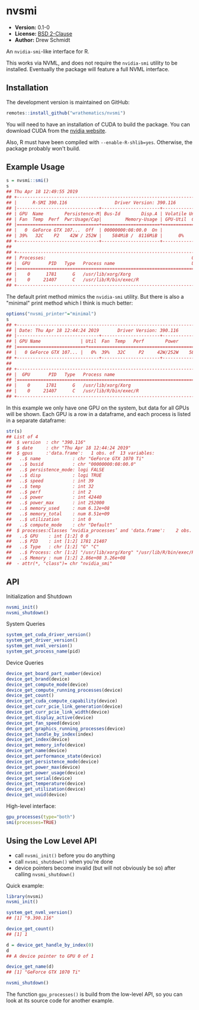 # nvsmi

* **Version:** 0.1-0
* **License:** [BSD 2-Clause](http://opensource.org/licenses/BSD-2-Clause)
* **Author:** Drew Schmidt


An `nvidia-smi`-like interface for R.

This works via NVML, and does not require the `nvidia-smi` utility to be installed. Eventually the package will feature a full NVML interface.


## Installation

<!-- To install the R package, run:

```r
install.package("nvsmi")
``` -->

The development version is maintained on GitHub:

```r
remotes::install_github("wrathematics/nvsmi")
```

You will need to have an installation of CUDA to build the package. You can download CUDA from the [nvidia website](https://developer.nvidia.com/cuda-downloads).

Also, R must have been compiled with `--enable-R-shlib=yes`. Otherwise, the package probably won't build. 



## Example Usage

```r
s = nvsmi::smi()
s
## Thu Apr 18 12:49:55 2019 
## +-----------------------------------------------------------------------------+
## |      R-SMI 390.116                  Driver Version: 390.116                 |
## |-------------------------------+----------------------+----------------------+
## | GPU  Name        Persistence-M| Bus-Id        Disp.A | Volatile Uncorr. ECC |
## | Fan  Temp  Perf  Pwr:Usage/Cap|         Memory-Usage | GPU-Util  Compute M. |
## |===============================+======================+======================|
## |   0  GeForce GTX 107...  Off  | 00000000:08:00.0  On |
## | 39%   32C    P2    42W / 252W |    584MiB /  8116MiB |      0%      Default |
## +-------------------------------+----------------------+----------------------+
## 
## +-----------------------------------------------------------------------------+
## | Processes:                                                       GPU Memory |
## |  GPU       PID   Type   Process name                             Usage      |
## |=============================================================================|
## |    0      1781      G   /usr/lib/xorg/Xorg                           273MiB |
## |    0     21407      C   /usr/lib/R/bin/exec/R                        311MiB |
## +-----------------------------------------------------------------------------+
```

The default print method mimics the `nvidia-smi` utility. But there is also a "minimal" print method which I think is much better:

```r
options("nvsmi_printer"="minimal")
s
## +-----------------------------------------------------------------------------+
## | Date: Thu Apr 18 12:44:24 2019       Driver Version: 390.116                |
## |-------------------------------+----------------------+----------------------+
## | GPU Name               | Util  Fan  Temp   Perf        Power         Memory |
## |==========================+==================================================|
## |   0 GeForce GTX 107... |   0%  39%   32C     P2     42W/252W    584/8116MiB |
## +-------------------------------+----------------------+----------------------+
## 
## +-----------------------------------------------------------------------------+
## |  GPU       PID   Type   Process name                               Mem Used |
## |=============================================================================|
## |    0      1781      G   /usr/lib/xorg/Xorg                           273MiB |
## |    0     21407      C   /usr/lib/R/bin/exec/R                        311MiB |
## +-----------------------------------------------------------------------------+
```

In this example we only have one GPU on the system, but data for all GPUs will be shown. Each GPU is a row in a dataframe, and each process is listed in a separate dataframe:

```r
str(s)
## List of 4
##  $ version  : chr "390.116"
##  $ date     : chr "Thu Apr 18 12:44:24 2019"
##  $ gpus     :'data.frame':	1 obs. of  13 variables:
##   ..$ name            : chr "GeForce GTX 1070 Ti"
##   ..$ busid           : chr "00000000:08:00.0"
##   ..$ persistence_mode: logi FALSE
##   ..$ disp            : logi TRUE
##   ..$ speed           : int 39
##   ..$ temp            : int 32
##   ..$ perf            : int 2
##   ..$ power           : int 42440
##   ..$ power_max       : int 252000
##   ..$ memory_used     : num 6.12e+08
##   ..$ memory_total    : num 8.51e+09
##   ..$ utilization     : int 0
##   ..$ compute_mode    : chr "Default"
##  $ processes:Classes ‘nvidia_processes’ and 'data.frame':	2 obs. of  5 variables:
##   ..$ GPU    : int [1:2] 0 0
##   ..$ PID    : int [1:2] 1781 21407
##   ..$ Type   : chr [1:2] "G" "C"
##   ..$ Process: chr [1:2] "/usr/lib/xorg/Xorg" "/usr/lib/R/bin/exec/R"
##   ..$ Memory : num [1:2] 2.86e+08 3.26e+08
##  - attr(*, "class")= chr "nvidia_smi"
```



## API

Initialization and Shutdown

```r
nvsmi_init()
nvsmi_shutdown()
```

System Queries

```r
system_get_cuda_driver_version()
system_get_driver_version()
system_get_nvml_version()
system_get_process_name(pid)
```

Device Queries

```r
device_get_board_part_number(device)
device_get_brand(device)
device_get_compute_mode(device)
device_get_compute_running_processes(device)
device_get_count()
device_get_cuda_compute_capability(device)
device_get_curr_pcie_link_generation(device)
device_get_curr_pcie_link_width(device)
device_get_display_active(device)
device_get_fan_speed(device)
device_get_graphics_running_processes(device)
device_get_handle_by_index(index)
device_get_index(device)
device_get_memory_info(device)
device_get_name(device)
device_get_performance_state(device)
device_get_persistence_mode(device)
device_get_power_max(device)
device_get_power_usage(device)
device_get_serial(device)
device_get_temperature(device)
device_get_utilization(device)
device_get_uuid(device)
```

High-level interface:

```r
gpu_processes(type="both")
smi(processes=TRUE)
```



## Using the Low Level API

* call `nvsmi_init()` before you do anything
* call `nvsmi_shutdown()` when you're done
* device pointers become invalid (but will not obviously be so) after calling `nvsmi_shutdown()`

Quick example:

```r
library(nvsmi)
nvsmi_init()

system_get_nvml_version()
## [1] "9.390.116"

device_get_count()
## [1] 1

d = device_get_handle_by_index(0)
d
## A device pointer to GPU 0 of 1 

device_get_name(d)
## [1] "GeForce GTX 1070 Ti"

nvsmi_shutdown()
```

The function `gpu_processes()` is build from the low-level API, so you can look at its source code for another example.
